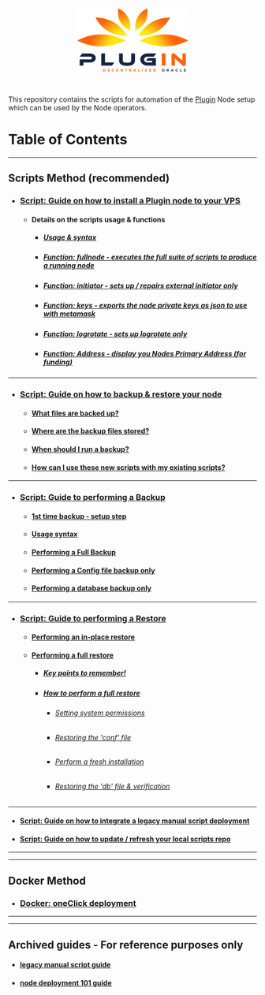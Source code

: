 <br/>
<p align="center">
<a href="https://goplugin.co" target="_blank">
<img src="https://github.com/GoPlugin/Plugin/blob/main/docs/plugin.png" width="225" alt="Plugin logo">
</a>
</p>
<br/>

This repository contains the scripts for automation of the [Plugin](https://goplugin.co/) Node setup which can be used by the Node operators.


# Table of Contents
---
## Scripts Method (recommended)
  - ### [Script: Guide on how to install a Plugin node to your VPS](docs/node_autosetup.md)
    - #### Details on the scripts usage & functions
      - ##### [Usage & syntax](docs/node_scripts_details.md#usage)
      - ##### [Function: fullnode - executes the full suite of scripts to produce a running node ](docs/node_scripts_details.md#function-fullnode)
      - ##### [Function: initiator - sets up / repairs external initiator only](docs/node_scripts_details.md#function-initiator)
      - ##### [Function: keys - exports the node private keys as json to use with metamask](docs/node_scripts_details.md#function-keys)
      - ##### [Function: logrotate - sets up logrotate only](docs/node_scripts_details.md#function-logrotate)
      - ##### [Function: Address - display you Nodes Primary Address (for funding)](docs/node_scripts_details.md#function-address)


---
  - ### [Script: Guide on how to backup & restore your node](docs/node_backup_restore.md)

      - #### [What files are backed up?](docs/node_backup_restore.md#what-files-are-backed-up)
      - #### [Where are the backup files stored?](docs/node_backup_restore.md#where-are-my-backup-files-stored)
      - #### [When should I run a backup?](docs/node_backup_restore.md#when-should-i-run-the-backup-script)
      - #### [How can I use these new scripts with my existing scripts?](docs/node_backup_restore.md#how-do-i-integrate-these-new-scripts-to-my-nodes-existing-scr)
    
---    
  - ### [Script: Guide to performing a Backup](docs/node_backup_restore.md#performing-a-backup)
      - #### [1st time backup - setup step](docs/node_backup_restore.md#1st-time-backup---setup-step) 
      - #### [Usage syntax](docs/node_backup_restore.md#usage-syntax) 
      - #### [Performing a Full Backup](docs/node_backup_restore.md#full-backup) 
      - #### [Performing a Config file backup only](docs/node_backup_restore.md#config-backup) 
      - #### [Performing a database backup only](docs/node_backup_restore.md#database-backup) 

---
  - ### [Script: Guide to performing a Restore](docs/node_backup_restore.md#performing-a-restore)

      - #### [Performing an in-place restore](docs/node_backup_restore.md#the-in-place-restore)
      - #### [Performing a full restore](docs/node_backup_restore.md#full-restore)
        - ##### [Key points to remember!](docs/node_backup_restore.md#key-points-to-remember)
        - ##### [How to perform a full restore](docs/node_backup_restore.md#how-to-perform-a-full-restore)
          - ###### [Setting system permissions](docs/node_backup_restore.md#setup-system-permissions)
          - ###### [Restoring the 'conf' file](docs/node_backup_restore.md#restore-the-conf-files)
          - ###### [Perform a fresh installation](docs/node_backup_restore.md#perform-a-fresh-node-deployment-install)
          - ###### [Restoring the 'db' file & verification](docs/node_backup_restore.md#restore-the-database)

---
  - #### [Script: Guide on how to integrate a legacy manual script deployment](docs/manual-script_integrate_bkup.md)
  - #### [Script: Guide on how to update / refresh your local scripts repo](docs/node_scripts_details.md#refreshing-your-local-repo)

---
---
## Docker Method
  - ### [Docker: oneClick deployment](oneClickDeploy/README.md)


---
---
## Archived guides - For reference purposes only
   - #### [legacy manual script guide](docs/manual-script-deployment.md)
   - #### [node deployment 101 guide](docs/node_setup_101.md)
